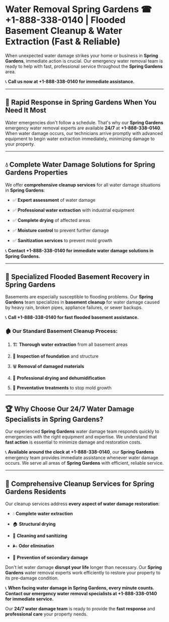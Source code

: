 # Water Removal Spring Gardens ☎ +1-888-338-0140 | Flooded Basement Cleanup & Water Extraction (Fast & Reliable)

When unexpected water damage strikes your home or business in **Spring Gardens**, immediate action is crucial. Our emergency water removal team is ready to help with fast, professional service throughout the **Spring Gardens** area. 

📞 **Call us now at +1-888-338-0140 for immediate assistance.**
---
## 🚀 Rapid Response in Spring Gardens When You Need It Most
Water emergencies don't follow a schedule. That's why our **Spring Gardens** emergency water removal experts are available **24/7** at **+1-888-338-0140**. When water damage occurs, our technicians arrive promptly with advanced equipment to begin water extraction immediately, minimizing damage to your property.
---
## 💧 Complete Water Damage Solutions for Spring Gardens Properties
We offer **comprehensive cleanup services** for all water damage situations in **Spring Gardens**:
- ✅ **Expert assessment** of water damage  
- ✅ **Professional water extraction** with industrial equipment  
- ✅ **Complete drying** of affected areas  
- ✅ **Moisture control** to prevent further damage  
- ✅ **Sanitization services** to prevent mold growth  
📞 **Contact +1-888-338-0140 for immediate water damage solutions in Spring Gardens.**
---
## 🌊 Specialized Flooded Basement Recovery in Spring Gardens
Basements are especially susceptible to flooding problems. Our **Spring Gardens** team specializes in **basement cleanup** for water damage caused by heavy rain, broken pipes, appliance failures, or sewer backups. 
📞 **Call +1-888-338-0140 for fast flooded basement assistance.**
### 🏚️ Our Standard Basement Cleanup Process:
1. 🏗️ **Thorough water extraction** from all basement areas  
2. 🔎 **Inspection of foundation** and structure  
3. 🗑️ **Removal of damaged materials**  
4. 💨 **Professional drying and dehumidification**  
5. 🚫 **Preventative treatments** to stop mold growth  
---
## 🏆 Why Choose Our 24/7 Water Damage Specialists in Spring Gardens?
Our experienced **Spring Gardens** water damage team responds quickly to emergencies with the right equipment and expertise. We understand that **fast action** is essential to minimize damage and restoration costs.
📞 **Available around the clock at +1-888-338-0140**, our **Spring Gardens** emergency team provides immediate assistance whenever water damage occurs. We serve all areas of **Spring Gardens** with efficient, reliable service.
---
## 🧹 Comprehensive Cleanup Services for Spring Gardens Residents
Our cleanup services address **every aspect of water damage restoration**:
- 💧 **Complete water extraction**  
- 🏠 **Structural drying**  
- 🧼 **Cleaning and sanitizing**  
- 🌬️ **Odor elimination**  
- 🚫 **Prevention of secondary damage**  
Don't let water damage **disrupt your life** longer than necessary. Our **Spring Gardens** water removal experts work efficiently to restore your property to its pre-damage condition.
📞 **When facing water damage in Spring Gardens, every minute counts. Contact our emergency water removal specialists at +1-888-338-0140 for immediate service.**
Our **24/7 water damage team** is ready to provide the **fast response** and **professional care** your property needs.
